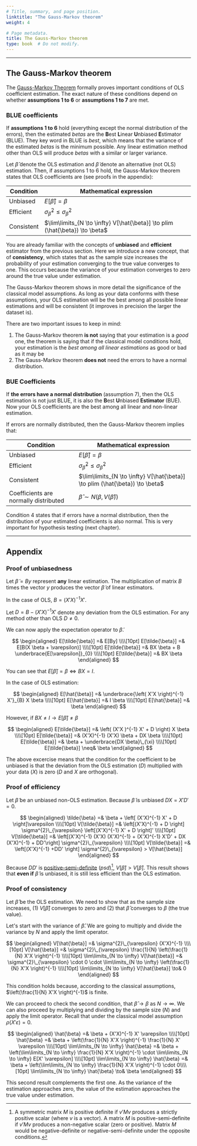 ```yaml
---
# Title, summary, and page position.
linktitle: "The Gauss-Markov theorem"
weight: 4

# Page metadata.
title: The Gauss-Markov theorem
type: book  # Do not modify.
---
```




---

## The Gauss-Markov theorem

The [Gauss-Markov Theorem](https://en.wikipedia.org/wiki/Gauss%E2%80%93Markov_theorem#Remarks_on_the_proof) formally proves important conditions of OLS coefficient estimation. The exact nature of these conditions depend on whether **assumptions 1 to 6** or **assumptions 1 to 7** are met.

### BLUE coefficients

If **assumptions 1 to 6** hold (everything except the normal distribution of the errors), then the estimated $betas$ are the **B**est **L**inear **U**nbiased **E**stimator (BLUE). They key word in BLUE is *best*, which means that the variance of the estimated $betas$ is the minimum possible. Any linear estimation method other than OLS will produce $betas$ with a similar or larger variance.

Let $\hat{\beta}$ denote the OLS estimation and $\tilde{\beta}$ denote an alternative (not OLS) estimation. Then, if assumptions 1 to 6 hold, the Gauss-Markov theorem states that OLS coefficients are (see proofs in the appendix):

| Condition  | Mathematical expression  |
|------------|--------------------------|
| Unbiased   | $E[\hat{\beta}] = \beta$ |
| Efficient  | $\sigma^2_{\hat{\beta}} \leq \sigma^2_{\tilde{\beta}}$ |
| Consistent | $\lim\limits_{N \to \infty} V[\hat{\beta}] \to plim (\hat{\beta}) \to \beta$ |

You are already familiar with the concepts of **unbiased** and **efficient** estimator from the previous section. Here we introduce a new concept, that of **consistency**, which states that as the sample size increases the probability of your estimation converging to the true value converges to one. This occurs because the variance of your estimation converges to zero around the true value under estimation.

The Gauss-Markov theorem shows in more detail the significance of the classical model assumptions. As long as your data conforms with these assumptions, your OLS estimation will be the best among all possible linear estimations and will be consistent (it improves in precision the larger the dataset is).

There are two important issues to keep in mind:
1. The Gauss-Markov theorem **is not** saying that your estimation is a *good* one, the theorem is saying that if the classical model conditions hold, your estimation is the *best among all linear estimations* as good or bad as it may be
2. The Gauss-Markov theorem **does not** need the errors to have a normal distribution.

### BUE Coefficients

If **the errors have a normal distribution** (assumption 7), then the OLS estimation is not just BLUE, it is also the **B**est **U**nbiased **Estimator** (BUE). Now your OLS coefficients are the best among all linear and non-linear estimation.

If errors are normally distributed, then the Gauss-Markov theorem implies that:

| Condition  | Mathematical expression  |
|------------|--------------------------|
| Unbiased   | $E[\hat{\beta}] = \beta$ |
| Efficient  | $\sigma^2_{\hat{\beta}} \leq \sigma^2_{\tilde{\beta}}$ |
| Consistent | $\lim\limits_{N \to \infty} V[\hat{\beta}] \to plim (\hat{\beta}) \to \beta$ |
| Coefficients are normally distributed | $\hat{\beta} \sim N\left(\beta, V(\hat{\beta})\right)$ |

Condition 4 states that if errors have a normal distribution, then the distribution of your estimated coefficients is also normal. This is very important for hypothesis testing (next chapter).

---

## Appendix

### Proof of unbiasedness

Let $\tilde{\beta} = By$ represent **any** linear estimation. The multiplication of matrix $B$ times the vector $y$ produces the vector $\tilde{\beta}$ of linear estimators.

In the case of OLS, $B = \left( X'X \right)^{-1} X'$.

Let $D = B - \left(X'X \right)^{-1} X'$ denote any deviation from the OLS estimation. For any method other than OLS $D \neq0$.

We can now apply the expectation operator to $\tilde{\beta}$.

$$
\begin{aligned}
E[\tilde{\beta}] =& E[By] \\\\[10pt]
E[\tilde{\beta}] =& E[B(X \beta + \varepsilon)] \\\\[10pt]
E[\tilde{\beta}] =& BX \beta + B \underbrace{E[\varepsilon]}_{0} \\\\[10pt]
E[\tilde{\beta}] =& BX \beta
\end{aligned}
$$

You can see that $E[\tilde{\beta}] = \beta \iff BX = I$.

In the case of OLS estimation:

$$
\begin{aligned}
E[\hat{\beta}] =& \underbrace{\left( X'X \right)^{-1} X'}_{B} X \beta \\\\[10pt]
E[\hat{\beta}] =& I \beta \\\\[10pt]
E[\hat{\beta}] =& \beta
\end{aligned}
$$

However, if $BX \neq I \to E[\tilde{\beta}] \neq \beta$

$$
\begin{aligned}
E[\tilde{\beta}] =& \left( (X'X )^{-1} X' + D \right) X \beta \\\\[10pt]
E[\tilde{\beta}] =& (X'X)^{-1} (X'X) \beta + DX \beta \\\\[10pt]
E[\tilde{\beta}] =& \beta + \underbrace{DX \beta}\_{\xi} \\\\[10pt]
E[\tilde{\beta}] \neq& \beta
\end{aligned}
$$

The above excercise means that the condition for the coefficient to be unbiased is that the deviation from the OLS estimation $(D)$ multiplied with your data $(X)$ is zero ($D$ and $X$ are orthogonal).

### Proof of efficiency

Let $\tilde{\beta}$ be an unbiased non-OLS estimation. Because $\tilde{\beta}$ is unbiased $DX=X'D'=0$.

$$
\begin{aligned}
\tilde{\beta} =& \beta + \left[ (X'X)^{-1} X' + D \right]\varepsilon \\\\[10pt]
V[\tilde{\beta}] =& \left[(X'X)^{-1} + D \right] \sigma^{2}\_{\varepsilon} \left[(X'X)^{-1} X' + D \right]' \\\\[10pt]
V[\tilde{\beta}] =& \left[(X'X)^{-1} (X'X) (X'X)^{-1} + (X'X)^{-1} X'D' + DX (X'X)^{-1} + DD'\right] \sigma^{2}\_{\varepsilon} \\\\[10pt]
V[\tilde{\beta}] =& \left[(X'X)^{-1} +DD' \right] \sigma^{2}\_{\varepsilon} > V[\hat{\beta}]
\end{aligned}
$$

Because $DD'$ is [positive-semi-definite](https://en.wikipedia.org/wiki/Definite_symmetric_matrix) ($psd$)[^1], $V[\tilde{\beta}] > V[\hat{\beta}]$. This result shows that **even if** $\tilde{\beta}$ is unbiased, it is still less efficient than the OLS estimation.

### Proof of consistency

Let $\hat{\beta}$ be the OLS estimation. We need to show that as the sample size increases, (1) $V[\hat{\beta}]$ converges to zero and (2) that $\hat{\beta}$ converges to $\beta$ (the true value).

Let's start with the variance of $\hat{\beta}$. We are going to multiply and divide the variance by $N$ and apply the limit operator.

$$
\begin{aligned}
V[\hat{\beta}] =& \sigma^{2}\_{\varepsilon} (X'X)^{-1} \\\\[10pt]
V[\hat{\beta}] =& \sigma^{2}\_{\varepsilon} \frac{1}{N} \left(\frac{1}{N} X'X \right)^{-1} \\\\[10pt]
\lim\limits_{N \to \infty} V[\hat{\beta}] =& \sigma^{2}\_{\varepsilon} \cdot 0 \cdot \lim\limits_{N \to \infty} \left(\frac{1}{N} X'X \right)^{-1} \\\\[10pt]
\lim\limits_{N \to \infty} V[\hat{\beta}] \to& 0
\end{aligned}
$$

This condition holds because, according to the classical assumptions, $\left(\frac{1}{N} X'X \right)^{-1}$ is finite.

We can proceed to check the second condition, that $\hat{\beta} \to \beta$ as $N \to \infty$. We can also proceed by multiplying and dividing by the sample size $(N)$ and apply the limit operator. Recall that under the classical model assumption $\rho(X' \varepsilon) = 0$.

$$
\begin{aligned}
\hat{\beta} =& \beta + (X'X)^{-1} X' \varepsilon \\\\[10pt]
\hat{\beta} =& \beta + \left(\frac{1}{N} X'X \right)^{-1} \frac{1}{N} X' \varepsilon \\\\[10pt]
\lim\limits_{N \to \infty} \hat{\beta} =& \beta + \left(\lim\limits_{N \to \infty} \frac{1}{N} X'X \right)^{-1} \cdot \lim\limits_{N \to \infty} E[X' \varepsilon] \\\\[10pt]
\lim\limits_{N \to \infty} \hat{\beta} =& \beta + \left(\lim\limits_{N \to \infty} \frac{1}{N} X'X \right)^{-1} \cdot 0\\\\[10pt]
\lim\limits_{N \to \infty} \hat{\beta} \to& \beta
\end{aligned}
$$

This second result complements the first one. As the variance of the estimation approaches zero, the value of the estimation approaches the true value under estimation.

<!-- FOOTNOTES -->
[^1]: A symmetric matrix $M$ is positive definite if $v'Mv$ produces a strictly positive scalar (where $v$ is a vector). A matrix $M$ is positive-semi-definite if $v'Mv$ produces a non-negative scalar (zero or positive). Matrix $M$ would be negative-definite or negative-semi-definite under the opposite conditions.
